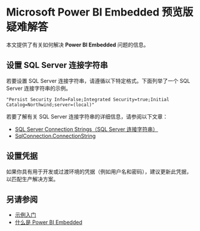 <properties
   pageTitle="Microsoft Power BI Embedded 预览版疑难解答"
   description="Microsoft Power BI Embedded 预览版疑难解答"
   services="power-bi-embedded"
   documentationCenter=""
   authors="mgblythe"
   manager="NA"
   editor=""
   tags=""/>
<tags
   ms.service="power-bi-embedded"
   ms.devlang="NA"
   ms.topic="article"
   ms.tgt_pltfrm="NA"
   ms.workload="powerbi"
   ms.date="06/29/2016"
   ms.author="mblythe"
   wacn.date="12/29/2016"/>  


# Microsoft Power BI Embedded 预览版疑难解答
本文提供了有关如何解决 **Power BI Embedded** 问题的信息。

## 设置 SQL Server 连接字符串 <a name="connection-string"/>
若要设置 SQL Server 连接字符串，请遵循以下特定格式。下面列举了一个 SQL Server 连接字符串的示例。


	"Persist Security Info=False;Integrated Security=true;Initial Catalog=Northwind;server=(local)"


若要了解有关 SQL Server 连接字符串的详细信息，请参阅以下文章：

-	[SQL Server Connection Strings（SQL Server 连接字符串）](https://msdn.microsoft.com/zh-cn/library/jj653752.aspx)
-	[SqlConnection.ConnectionString](https://msdn.microsoft.com/zh-cn/library/system.data.sqlclient.sqlconnection.connectionstring.aspx)


## 设置凭据 <a name="credentials"/>
如果你具有用于开发或过渡环境的凭据（例如用户名和密码），建议更新此凭据，以匹配生产解决方案。

## 另请参阅
- [示例入门](/documentation/articles/power-bi-embedded-get-started-sample/)
- [什么是 Power BI Embedded](/documentation/articles/power-bi-embedded-what-is-power-bi-embedded/)

<!---HONumber=Mooncake_1010_2016-->